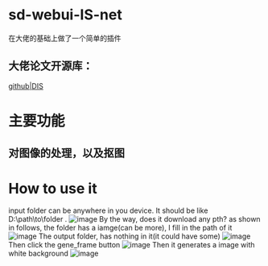 # sd-webui-IS-net
在大佬的基础上做了一个简单的插件  
## 大佬论文开源库：
[github|DIS](https://github.com/xuebinqin/DIS)
# 主要功能
## 对图像的处理，以及抠图
# How to use it
input folder can be anywhere in you device. It should be like D:\path\to\folder .
![image](https://user-images.githubusercontent.com/118424801/230843907-9432dc93-ac32-4846-bc85-4a80014bfe99.png)
By the way, does it download any pth?
as shown in follows, the folder has a iamge(can be more), I fill in the path of it
![image](https://user-images.githubusercontent.com/118424801/230844923-2343a923-b9cf-43c2-8aa2-904faf70a60e.png)
The output folder, has nothing in it(it could have some)
![image](https://user-images.githubusercontent.com/118424801/230844367-80d4bc33-62d5-4085-a4eb-02ab9d390e23.png)
Then click the gene_frame button
![image](https://user-images.githubusercontent.com/118424801/230844690-f517e2d5-0ff1-4c09-8e05-fe28d61ad026.png)
Then it generates a image with white background
![image](https://user-images.githubusercontent.com/118424801/230845020-522d7d80-af1f-4677-9d30-3eace505d390.png)
